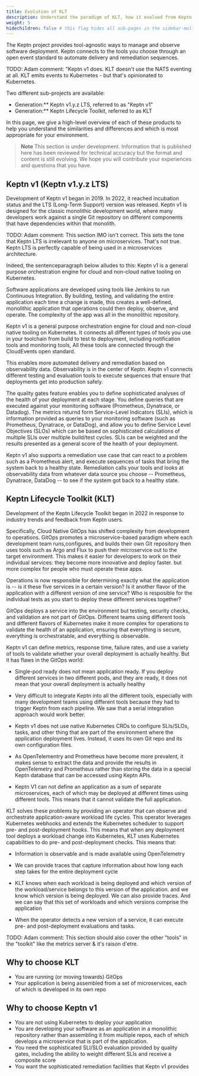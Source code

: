 ```yaml
---
title: Evolution of KLT
description: Understand the paradigm of KLT, how it evolved from Keptn v1, and whether you should migrate to KLT
weight: 5
hidechildren: false # this flag hides all sub-pages in the sidebar-multicard.html
---
```


The Keptn project provides tool-agnostic ways
to manage and observe software deployment.
Keptn connects to the tools you choose
through an open event standard
to automate delivery and remediation sequences.

TODO: Adam comment: "Keptn v1 does.  KLT doesn't use the NATS
eventing at all.
KLT emits events to Kubernetes - but that's opinionated to Kubernetes.

Two different sub-projects are available:

* Generation:** Keptn v1.y.z LTS, referred to as "Keptn v1"
* Generation:** Keptn Lifecycle Toolkit, referred to as KLT

In this page, we give a high-level overview
of each of these products
to help you understand the similarities and differences
and which is most appropriate for your environment.

> **Note**
This section is under development.
Information that is published here has been reviewed for technical accuracy
but the format and content is still evolving.
We hope you will contribute your experiences
and questions that you have.

## Keptn v1 (Keptn v1.y.z LTS)

Development of Keptn v1 began in 2019.
In 2022, it reached incubation status
and the LTS (Long-Term Support) version was released.
Keptn v1 is designed for the classic monolithic development world,
where many developers work against a single Git repository
on different components that have dependencies within that monolith.

TODO: Adam comment:
This section IMO isn't correct.
This sets the tone that Keptn LTS is irrelevant to anyone on microservices.
That's not true.
Keptn LTS is perfectly capable of being used in a microservices architecture.

Indeed, the sentenceparagraph below alludes to this:
Keptn v1 is a general purpose orchestration engine
for cloud and non-cloud native tooling on Kubernetes.

Software applications are developed
using tools like Jenkins to run Continuous Integration.
By building, testing, and validating the entire application
each time a change is made,
this creates a well-defined, monolithic application
that operations could then deploy, observe, and operate.
The complexity of the app was all in the monolithic repository.

Keptn v1 is a general purpose orchestration engine
for cloud and non-cloud native tooling on Kubernetes.
It connects all different types of tools you use in your toolchain
from build to test to deployment,
including notification tools and monitoring tools,
All these tools are connected
through the CloudEvents open standard.

This enables more automated delivery and remediation
based on observability data.
Observability is in the center of Keptn.
Keptn v1 connects different testing and evaluation tools
to execute sequences
that ensure that deployments get into production safely.

The quality gates feature enables you to define
sophisticated analyses of the health of your deployment
at each stage.
You define queries that are executed against your monitoring software
(Prometheus, Dynatrace, or Datadog).
The metrics returnd form Service-Level Indicators (SLIs),
which is information provided as queries to your monitoring software
(such as Prometheus, Dynatrace, or DataDog),
and allow you to define Service Level Objectives (SLOs)
which can be based on sophisticated calculations
of multiple SLIs over multiple build/test cycles.
SLIs can be weighted and the results presented
as a general score of the health of your deployment.

Keptn v1 also supports a remediation use case
that can react to a problem such as a Prometheus alert,
and execute sequences of tasks
that bring the system back to a healthy state.
Remediation calls your tools and looks at observability data
from whatever data source you choose --
Prometheus, Dynatrace, DataDog --
to see if the system got back to a healthy state.

## Keptn Lifecycle Toolkit (KLT)

Development of the Keptn Lifecycle Toolkit began in 2022
in response to industry trends and feedback from Keptn users.

Specifically, Cloud Native GitOps has shifted complexity
from development to operations.
GitOps promotes a microservice-based paradigm
where each development team runs,configures,
and builds their own Git repository
then uses tools such as Argo and Flux to push
their microservice out to the target environment.
This makes it easier for developers to work on their individual services:
they become more innovative and deploy faster.
but more complex for people who must operate these apps.

Operations is now responsible for determining
exactly what the application is --
is it these five services in a certain version?
Is it another flavor of the application
with a different version of one service?
Who is resposible for the individual tests
as you start to deploy these different services together?

GitOps deploys a service into the environment
but testing, security checks, and validation are not part of GitOps.
Different teams using different tools
and different flavors of Kubernetes
make it more complex for operations
to validate the health of an application,
ensuring that everything is secure, everything is orchestratable,
and everything is observable.

Keptn v1 can define metrics, response time, failure rates,
and use a variety of tools
to validate whether your overall deployment is actually healthy.
But it has flaws in the GitOps world:

* Single-pod ready does not mean application ready.
  If you deploy different services in two different pods,
  and they are ready,
  it does not mean that your overall deployment is actually healthy

* Very difficult to integrate Keptn into all the different tools,
  especially with many development teams using different tools
  because they had to trigger Keptn from each pipeline.
  We saw that a serial integration approach would work better.

* Keptn v1 does not use native Kubernetes CRDs
  to configure SLIs/SLOs, tasks, and other thing
  that are part of the environment where the application deployment lives.
  Instead, it uses its own Git repo and its own configuration files.

* As OpenTelementry and Prometheus have become more prevalent,
  it makes sense to extract the data
  and provide the results in OpenTelemetry and Prometheus
  rather than storing the data in a special Keptn database
  that can be accessed using Keptn APIs.

* Keptn V1 can not define an application
  as a sum of separate microservices,
  each of which may be deployed at different times
  using different tools.
  This means that it cannot validate the full application.

KLT solves these problems by providing an operator
that can observe and orchestrate application-aware workload life cycles.
This operator leverages Kubernetes webhooks
and extends the Kubernetes scheduler
to support pre- and post-deployment hooks.
This means that when any deployment tool
deploys a workload change into Kubernetes,
KLT uses Kubernetes capabilities
to do pre- and post-deployment checks.
This means that:

* Information is observable and is made available
  using OpenTelemetry
* We can provide traces that capture information
  about how long each step takes for the entire deployment cycle
* KLT knows when each workload is being deployed
  and which version of the workload/service
  belongs to this version of the application.
and we know which version is being deployed.
We can also provide traces.
And we can say that this set of workloads and which versions
comprise the application

* When the operator detects a new version of a service,
  it can execute pre- and post-deployment evaluations and tasks.

TODO: Adam comment:
This section should also cover the other "tools" in the "toolkit"
like the metrics server & it's raison d'etre.

## Why to choose KLT

* You are running (or moving towards) GitOps
* Your application is being assembled
  from a set of microservices,
  each of which is developed in its own repo

## Why to choose Keptn v1

* You are not using Kubernetes to deploy your application
* You are developing your software as an application
  in a monolithic repository
  rather than assembling it from multiple repos,
  each of which develops a microservice that is part of the application.
* You need the sophisticated SLI/SLO evaluation provided by quality gates,
  including the ability to weight different SLIs
  and receive a composite score
* You want the sophisticated remediation facilities
  that Keptn v1 provides
